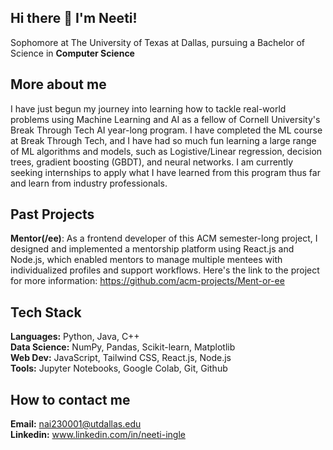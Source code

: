 ## Hi there 👋 I'm Neeti!

Sophomore at The University of Texas at Dallas, pursuing a Bachelor of Science in **Computer Science**

## More about me
I have just begun my journey into learning how to tackle real-world problems using Machine Learning and AI as a fellow of Cornell University's Break Through Tech AI year-long program. I have completed the ML course at Break Through Tech, and I have had so much fun learning a large range of ML algorithms and models, such as Logistive/Linear regression, decision trees, gradient boosting (GBDT), and neural networks. I am currently seeking internships to apply what I have learned from this program thus far and learn from industry professionals.

## Past Projects
**Mentor(/ee)**: As a frontend developer of this ACM semester-long project, I designed and implemented a mentorship platform using React.js and Node.js, which enabled mentors to manage multiple mentees with individualized profiles and support workflows. Here's the link to the project for more information: https://github.com/acm-projects/Ment-or-ee

## Tech Stack
**Languages:** Python, Java, C++ <br>
**Data Science:** NumPy, Pandas, Scikit-learn, Matplotlib <br>
**Web Dev:** JavaScript, Tailwind CSS, React.js, Node.js <br>
**Tools:** Jupyter Notebooks, Google Colab, Git, Github <br>

## How to contact me
**Email:** nai230001@utdallas.edu<br>
**Linkedin:** www.linkedin.com/in/neeti-ingle

<!--
**neetii/neetii** is a ✨ _special_ ✨ repository because its `README.md` (this file) appears on your GitHub profile.

Here are some ideas to get you started:

- 🔭 I’m currently working on ...
- 🌱 I’m currently learning ...
- 👯 I’m looking to collaborate on ...
- 🤔 I’m looking for help with ...
- 💬 Ask me about ...
- 📫 How to reach me: ...
- 😄 Pronouns: ...
- ⚡ Fun fact: ...
-->
